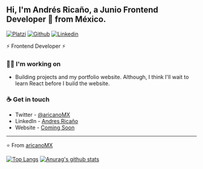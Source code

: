 ## Hi, I'm Andrés Ricaño, a Junio Frontend Developer 🚀 from México.

<!-- **aricanoMX/aricanomx** is a ✨ _special_ ✨ repository because its `README.md` (this file) appears on your GitHub profile. -->


[![Platzi](https://img.shields.io/badge/Platzi-Andrés_Ricaño-lemon?style=flat-square&logo=Platzi&logoColor=lemon)](https://platzi.com/@AricanoMX/)
[![Github](https://img.shields.io/badge/Github-aricanoMX-blueviolet?style=flat-square&logo=Github&logoColor=white)](https://github.com/aricanomx)
[![Linkedin](https://img.shields.io/badge/LinkedIn-Andrés_Ricaño-blue?style=flat-square&logo=Linkedin&logoColor=white)](https://www.linkedin.com/in/aricanomx/)

⚡ Frontend Developer ⚡
### 👩‍💻 I'm working on
- Building projects and my portfolio website. 
Although, I think I'll wait to learn React before I build the website.

### ☕ Get in touch
- Twitter - [@aricanoMX](https://twitter.com/aricanoMX)
- LinkedIn - [Andres Ricaño](https://www.linkedin.com/in/aricanomx/)
- Website - [Coming Soon](https://aricanomx.com)

---
⭐️ From [aricanoMX](https://github.com/aricanoMX)

[![Top Langs](https://github-readme-stats.vercel.app/api/top-langs/?username=aricanomx&theme=dark&&title_color=8A2BE2&show_icons=true)](https://github.com/aricanoMX)
[![Anurag's github stats](https://github-readme-stats.vercel.app/api?username=aricanomx&show_icons=true&icon_color=8A2BE2&theme=dark&title_color=8A2BE2&line_height=50)](https://github.com/aricanoMX)

